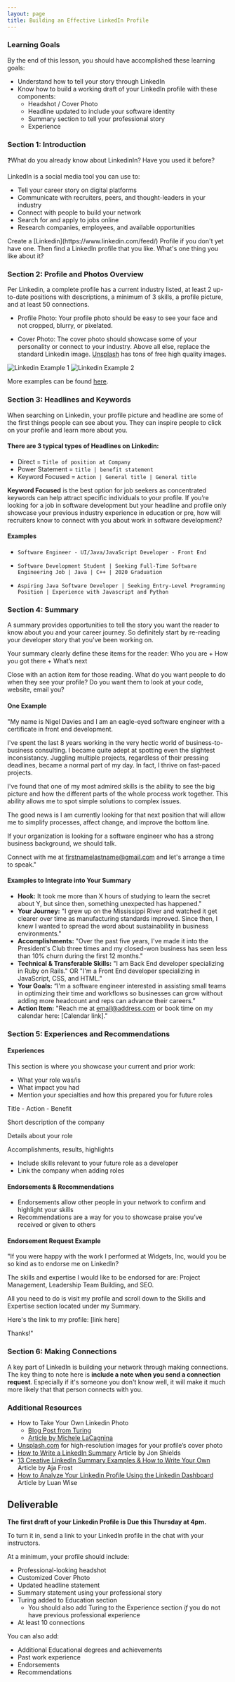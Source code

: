 ```yaml
---
layout: page
title: Building an Effective LinkedIn Profile
---
```


### Learning Goals
By the end of this lesson, you should have accomplished these learning goals:
* Understand how to tell your story through LinkedIn
* Know how to build a working draft of your LinkedIn profile with these components:
  * Headshot / Cover Photo
  * Headline updated to include your software identity
  * Summary section to tell your professional story
  * Experience

### Section 1: Introduction

❓What do you already know about LinkedinIn? Have you used it before?

LinkedIn is a social media tool you can use to:
* Tell your career story on digital platforms
* Communicate with recruiters, peers, and thought-leaders in your industry
* Connect with people to build your network
* Search for and apply to jobs online
* Research companies, employees, and available opportunities

<section class="call-to-action" markdown="1">
Create a [Linkedin](https://www.linkedin.com/feed/) Profile if you don't yet have one. Then find a LinkedIn profile that you like. What's one thing you like about it? 
</section>

### Section 2: Profile and Photos Overview
Per Linkedin, a complete profile has a current industry listed, at least 2 up-to-date positions with descriptions, a minimum of 3 skills, a profile picture, and at least 50 connections.

* Profile Photo: Your profile photo should be easy to see your face and not cropped, blurry, or pixelated.

* Cover Photo: The cover photo should showcase some of your personality or connect to your industry. Above all else, replace the standard Linkedin image. [Unsplash](https://unsplash.com/) has tons of free high quality images.

![Linkedin Example 1](/assets/images/module3/Week4/LinkedinExample1.png)
![Linkedin Example 2](/assets/images/module3/Week4/LinkedinExample2.png)

More examples can be found [here](https://zapier.com/blog/linkedin-banner-ideas/).

### Section 3: Headlines and Keywords
When searching on Linkedin, your profile picture and headline are some of the first things people can see about you. They can inspire people to click on your profile and learn more about you. 

#### There are 3 typical types of Headlines on Linkedin: 
* Direct = `Title of position at Company`
* Power Statement = `title | benefit statement`
* Keyword Focused = `Action | General title | General title `

**Keyword Focused** is the best option for job seekers as concentrated keywords can help attract specific individuals to your profile. If you’re looking for a job in software development but your headline and profile only showcase your previous industry experience in education or pre, how will recruiters know to connect with you about work in software development?

#### Examples
* `Software Engineer - UI/Java/JavaScript Developer - Front End`

* `Software Development Student | Seeking Full-Time Software Engineering Job | Java | C++ | 2020 Graduation`

* `Aspiring Java Software Developer | Seeking Entry-Level Programming Position | Experience with Javascript and Python`

### Section 4: Summary
A summary provides opportunities to tell the story you want the reader to know about you and your career journey. So definitely start by re-reading your developer story that you've been working on.

Your summary clearly define these items for the reader: Who you are + How you got there + What’s next

Close with an action item for those reading. What do you want people to do when they see your profile? Do you want them to look at your code, website, email you?

#### One Example

"My name is Nigel Davies and I am an eagle-eyed software engineer with a certificate in front end development.

I've spent the last 8 years working in the very hectic world of business-to-business consulting. I became quite adept at spotting even the slightest inconsistancy. Juggling multiple projects, regardless of their pressing deadlines, became a normal part of my day. In fact, I thrive on fast-paced projects.

I've found that one of my most admired skills is the ability to see the big picture and how the different parts of the whole process work together. This ability allows me to spot simple solutions to complex issues. 

The good news is I am currently looking for that next position that will allow me to simplify processes, affect change, and improve the bottom line. 

If your organization is looking for a software engineer who has a strong business background, we should talk.

Connect with me at firstnamelastname@gmail.com and let's arrange a time to speak."

#### Examples to Integrate into Your Summary
* **Hook:** It took me more than X hours of studying to learn the secret about Y, but since then, something unexpected has happened."
* **Your Journey:** "I grew up on the Mississippi River and watched it get clearer over time as manufacturing standards improved. Since then, I knew I wanted to spread the word about sustainability in business environments."
* **Accomplishments:** "Over the past five years, I've made it into the President's Club three times and my closed-won business has seen less than 10% churn during the first 12 months."
* **Technical & Transferable Skills:** "I am Back End developer specializing in Ruby on Rails." OR "I'm a Front End developer specializing in JavaScript, CSS, and HTML."
* **Your Goals:** “I'm a software engineer interested in assisting small teams in optimizing their time and workflows so businesses can grow without adding more headcount and reps can advance their careers.”
* **Action Item:** "Reach me at email@address.com or book time on my calendar here: [Calendar link]."

### Section 5: Experiences and Recommendations

#### Experiences
This section is where you showcase your current and prior work:

* What your role was/is
* What impact you had
* Mention your specialties and how this prepared you for future roles

Title - Action - Benefit

Short description of the company

Details about your role

Accomplishments, results, highlights
* Include skills relevant to your future role as a developer
* Link the company when adding roles


#### Endorsements & Recommendations
* Endorsements allow other people in your network to confirm and highlight your skills
* Recommendations are a way for you to showcase praise you’ve received or given to others

#### Endorsement Request Example

"If you were happy with the work I performed at Widgets, Inc, would you be so kind as to endorse me on LinkedIn?

The skills and expertise I would like to be endorsed for are:
Project Management, Leadership Team Building, and SEO.

All you need to do is visit my profile and scroll down to the Skills and Expertise section located under my Summary.

Here's the link to my profile: [link here]

Thanks!"

### Section 6: Making Connections

A key part of LinkedIn is building your network through making connections. The key thing to note here is **include a note when you send a connection request**. Especially if it's someone you don't know well, it will make it much more likely that that person connects with you.

### Additional Resources
* How to Take Your Own Linkedin Photo
   * [Blog Post from Turing](https://writing.turing.edu/how-to-take-your-own-linkedin-headshot/)
   * [Article by Michele LaCagnina](https://www.linkedin.com/pulse/how-take-painless-free-linkedin-headshot-michele-lacagnina/)
* [Unsplash.com](https://unsplash.com) for high-resolution images for your profile’s cover photo
* [How to Write a LinkedIn Summary](https://www.jobscan.co/blog/linkedin-summary-examples/) Article by Jon Shields
* [13 Creative LinkedIn Summary Examples & How to Write Your Own](https://blog.hubspot.com/sales/linkedin-summary-examples) Article by Aja Frost
* [How to Analyze Your Linkedin Profile Using the Linkedin Dashboard](https://www.socialmediaexaminer.com/how-to-analyze-linkedin-profile-using-linkedin-dashboard/) Article by Luan Wise


## Deliverable

**The first draft of your Linkedin Profile is Due this Thursday at 4pm.**

To turn it in, send a link to your LinkedIn profile in the chat with your instructors.

At a minimum, your profile should include:
* Professional-looking headshot
* Customized Cover Photo
* Updated headline statement
* Summary statement using your professional story
* Turing added to Education section
    * You should also add Turing to the Experience section *if* you do not have previous professional experience
* At least 10 connections

You can also add:
* Additional Educational degrees and achievements
* Past work experience
* Endorsements
* Recommendations